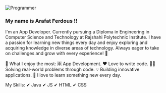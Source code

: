 ![Programmer](https://media.licdn.com/dms/image/v2/D5616AQH5uu-YqFLiIg/profile-displaybackgroundimage-shrink_350_1400/profile-displaybackgroundimage-shrink_350_1400/0/1724973444201?e=1741824000&v=beta&t=m41yPwi_jsz6OROWyRTytpKnSAmg6bCFmJieePVOLnM)
### My name is Arafat Ferdous !!

I'm an App Developer. Currently pursuing a Diploma in Engineering in Computer Science and Technology at Rajshahi Polytechnic Institute. I have a passion for learning new things every day and enjoy exploring and acquiring knowledge in diverse areas of technology. Always eager to take on challenges and grow with every experience! 🚀

📌 What I enjoy the most:
🈸 App Development.
❤ Love to write code.
👩‍💻 Solving real-world problems through code.
💡 Building innovative applications.
🥰 I love to learn something new every day.

My Skills:
✔ Java
✔ JS
✔ HTML
✔ CSS

